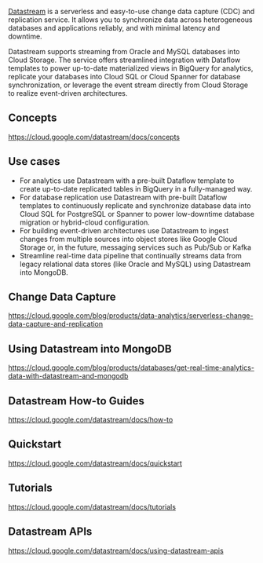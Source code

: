 [Datastream](  https://cloud.google.com/datastream/docs/overview ) is a serverless and easy-to-use change data capture (CDC) and replication service. It allows you to synchronize data across heterogeneous databases and applications reliably, and with minimal latency and downtime.

Datastream supports streaming from Oracle and MySQL databases into Cloud Storage. The service offers streamlined integration with Dataflow templates to power up-to-date materialized views in BigQuery for analytics, replicate your databases into Cloud SQL or Cloud Spanner for database synchronization, or leverage the event stream directly from Cloud Storage to realize event-driven architectures.


## Concepts

https://cloud.google.com/datastream/docs/concepts


## Use cases

- For analytics use Datastream with a pre-built Dataflow template to create up-to-date replicated tables in BigQuery in a fully-managed way.
- For database replication use Datastream with pre-built Dataflow templates to continuously replicate and synchronize database data into Cloud SQL for PostgreSQL or Spanner to power low-downtime database migration or hybrid-cloud configuration.
- For building event-driven architectures use Datastream to ingest changes from multiple sources into object stores like Google Cloud Storage or, in the future, messaging services such as Pub/Sub or Kafka 
- Streamline real-time data pipeline that continually streams data from legacy relational data stores (like Oracle and MySQL) using Datastream into MongoDB.  


## Change Data Capture

https://cloud.google.com/blog/products/data-analytics/serverless-change-data-capture-and-replication

## Using Datastream into MongoDB


https://cloud.google.com/blog/products/databases/get-real-time-analytics-data-with-datastream-and-mongodb


## Datastream How-to Guides

https://cloud.google.com/datastream/docs/how-to

## Quickstart

https://cloud.google.com/datastream/docs/quickstart

## Tutorials

https://cloud.google.com/datastream/docs/tutorials


## Datastream APIs

https://cloud.google.com/datastream/docs/using-datastream-apis


